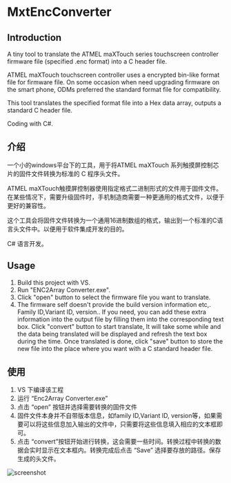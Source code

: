 # MxtEncConverter

## Introduction
A tiny tool to translate the ATMEL maXTouch series touchscreen controller firmware file (specified .enc format) into a C header file.

ATMEL maXTouch touchscreen controller uses a encrypted bin-like format file for firmware file. On some occasion when need upgrading firmware on the smart phone, ODMs preferred the standard format file for compatibility.

This tool translates the specified format file into a Hex data array, outputs a standard C header file. 

Coding with C#.

## 介绍
一个小的windows平台下的工具，用于将ATMEL maXTouch 系列触摸屏控制芯片的固件文件转换为标准的 C 程序头文件。

ATMEL maXTouch触摸屏控制器使用指定格式二进制形式的文件用于固件文件。在某些情况下，需要升级固件时，手机制造商需要一种更通用的格式文件，以便于更好的兼容性。

这个工具会将固件文件转换为一个通用16进制数组的格式，输出到一个标准的C语言头文件中。以便用于软件集成开发的目的。

C# 语言开发。

## Usage
1. Build this project with VS.
2. Run "ENC2Array Converter.exe".<br>
3. Click "open" button to select the firmware file you want to translate.
4. The firmware self doesn't provide the build version information etc,. Family ID,Variant ID, version.. If you need, you can add these extra information into the output file by filling them into the corresponding text box. Click "convert" button to start translate, It will take some while and the data being translated will be displayed and refresh the text box during the time. Once translated is done, click "save" button to store the new file into the place where you want with a C standard header file.

## 使用
1. VS 下编译该工程
2. 运行 “Enc2Array Converter.exe”
3. 点击 “open” 按钮并选择需要转换的固件文件
4. 固件文件本身并不自带版本信息，如family ID,Variant ID, version等，如果需要可以将这些信息加入输出的文件中，只需要将这些信息填入相应的文本框即可。
5. 点击 “convert”按钮开始进行转换，这会需要一些时间。转换过程中转换的数据会实时显示在文本框内。转换完成后点击 “Save” 选择要存放的路径。保存生成的头文件。

![screenshot](https://cdn.jsdelivr.net/gh/gangdong/MxtEncConverter@master/screenshot.PNG)